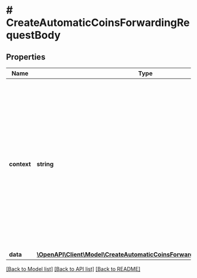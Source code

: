 # # CreateAutomaticCoinsForwardingRequestBody

## Properties

Name | Type | Description | Notes
------------ | ------------- | ------------- | -------------
**context** | **string** | In batch situations the user can use the context to correlate responses with requests. This property is present regardless of whether the response was successful or returned as an error. &#x60;context&#x60; is specified by the user. | [optional]
**data** | [**\OpenAPI\Client\Model\CreateAutomaticCoinsForwardingRequestBodyData**](CreateAutomaticCoinsForwardingRequestBodyData.md) |  |

[[Back to Model list]](../../README.md#models) [[Back to API list]](../../README.md#endpoints) [[Back to README]](../../README.md)
